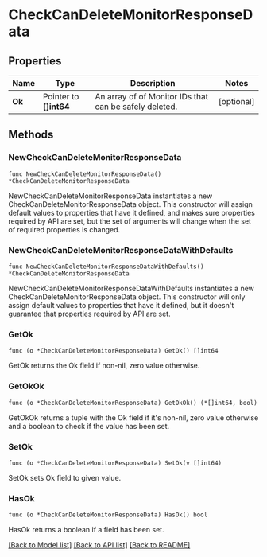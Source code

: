 # CheckCanDeleteMonitorResponseData

## Properties

Name | Type | Description | Notes
---- | ---- | ----------- | ------
**Ok** | Pointer to **[]int64** | An array of of Monitor IDs that can be safely deleted. | [optional] 

## Methods

### NewCheckCanDeleteMonitorResponseData

`func NewCheckCanDeleteMonitorResponseData() *CheckCanDeleteMonitorResponseData`

NewCheckCanDeleteMonitorResponseData instantiates a new CheckCanDeleteMonitorResponseData object.
This constructor will assign default values to properties that have it defined,
and makes sure properties required by API are set, but the set of arguments
will change when the set of required properties is changed.

### NewCheckCanDeleteMonitorResponseDataWithDefaults

`func NewCheckCanDeleteMonitorResponseDataWithDefaults() *CheckCanDeleteMonitorResponseData`

NewCheckCanDeleteMonitorResponseDataWithDefaults instantiates a new CheckCanDeleteMonitorResponseData object.
This constructor will only assign default values to properties that have it defined,
but it doesn't guarantee that properties required by API are set.

### GetOk

`func (o *CheckCanDeleteMonitorResponseData) GetOk() []int64`

GetOk returns the Ok field if non-nil, zero value otherwise.

### GetOkOk

`func (o *CheckCanDeleteMonitorResponseData) GetOkOk() (*[]int64, bool)`

GetOkOk returns a tuple with the Ok field if it's non-nil, zero value otherwise
and a boolean to check if the value has been set.

### SetOk

`func (o *CheckCanDeleteMonitorResponseData) SetOk(v []int64)`

SetOk sets Ok field to given value.

### HasOk

`func (o *CheckCanDeleteMonitorResponseData) HasOk() bool`

HasOk returns a boolean if a field has been set.


[[Back to Model list]](../README.md#documentation-for-models) [[Back to API list]](../README.md#documentation-for-api-endpoints) [[Back to README]](../README.md)


